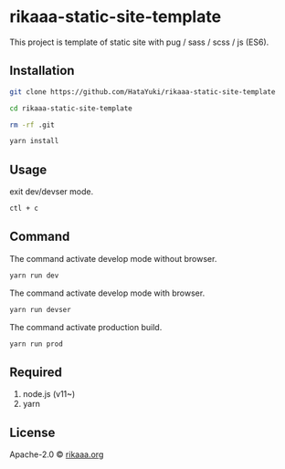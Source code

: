 # rikaaa-static-site-template

This project is template of static site with pug / sass / scss / js (ES6).

## Installation

```bash
git clone https://github.com/HataYuki/rikaaa-static-site-template

cd rikaaa-static-site-template

rm -rf .git

yarn install
```

## Usage

exit dev/devser mode.

```bash
ctl + c
```

## Command

The command activate develop mode without browser.

```bash
yarn run dev
```

The command activate develop mode with browser.

```bash
yarn run devser
```

The command activate production build.

```bash
yarn run prod
```

## Required

1. node.js (v11~)
1. yarn

## License

Apache-2.0 © [rikaaa.org](http://rikaaa.org/)

